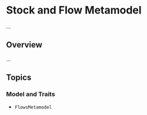 # Stock and Flow Metamodel

...

## Overview

...

## Topics

### Model and Traits

- ``FlowsMetamodel``
